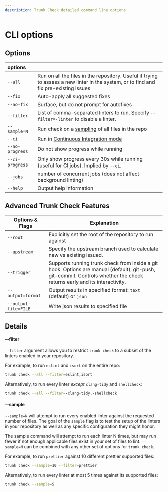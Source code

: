 ```yaml
---
description: Trunk Check detailed command line options
---
```


# CLI options

## Options

| options         |                                                                                                                                       |
| :-------------- | :------------------------------------------------------------------------------------------------------------------------------------ |
| `--all`         | Run on all the files in the repository. Useful if trying to assess a new linter in the system, or to find and fix pre-existing issues |
| `--fix`         | Auto-apply all suggested fixes                                                                                                        |
| `--no-fix`      | Surface, but do not prompt for autofixes                                                                                              |
| `--filter`      | List of comma-separated linters to run. Specify `--filter=-linter` to disable a linter.                                               |
| `--sample=N`    | Run check on a [sampling](./cli-options.md#sample) of all files in the repo                                                           |
| `--ci`          | Run in [Continuous Integration mode](../../check-cloud-ci-integration/continuous-integration/readme.md)                               |
| `--no-progress` | Do not show progress while running                                                                                                    |
| `--ci-progress` | Only show progress every 30s while running (useful for CI jobs). Implied by `--ci`.                                                   |
| `--jobs`        | number of concurrent jobs (does not affect background linting)                                                                        |
| `--help`        | Output help information                                                                                                               |

## Advanced Trunk Check Features

| Options & Flags      | Explanation                                                                                                                                                              |
| -------------------- | ------------------------------------------------------------------------------------------------------------------------------------------------------------------------ |
| `--root`             | Explicitly set the root of the repository to run against                                                                                                                 |
| `--upstream`         | Specify the upstream branch used to calculate new vs existing issued.                                                                                                    |
| `--trigger`          | Supports running trunk check from inside a git hook. Options are manual (default), git-push, git-commit. Controls whether the check returns early and its interactivity. |
| `--output=format`    | Output results in specified format: `text` (default) or `json`                                                                                                           |
| `--output-file=FILE` | Write json results to specified file                                                                                                                                     |

## Details

#### --filter

`--filter` argument allows you to restrict `trunk check` to a subset of the linters enabled in your repository.

For example, to run `eslint` and `isort` on the entire repo:

```bash
trunk check --all --filter=eslint,isort
```

Alternatively, to run every linter _except_ `clang-tidy` and `shellcheck`:

```bash
trunk check --all --filter=-clang-tidy,-shellcheck
```

#### --sample

`--sample=N` will attempt to run every enabled linter against the requested number of files. The goal of the `sample` flag is to test the setup of the linters in your repository as well as any specific configuration they might honor.

The sample command will attempt to run each linter N times, but may run fewer if not enough applicable files exist in your set of files to lint. `--sample=N` can be combined with any other set of options for `trunk check`.

For example, to run `prettier` against 10 different prettier supported files:

```bash
trunk check --sample=10 --filter=prettier
```

Alternatively, to run every linter at most 5 times against its supported files:

```bash
trunk check --sample=5
```
